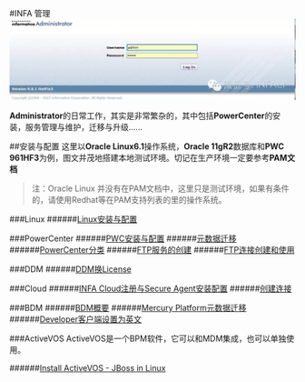 #INFA 管理
![Administrator](Administrator.jpg)

**Administrator**的日常工作，其实是非常繁杂的，其中包括**PowerCenter**的安装，服务管理与维护，迁移与升级......

##安装与配置
这里以**Oracle Linux6.1**操作系统，**Oracle 11gR2**数据库和**PWC 961HF3**为例，图文并茂地搭建本地测试环境。切记在生产环境一定要参考**PAM文档**

> 注：Oracle Linux 并没有在PAM文档中，这里只是测试环境，如果有条件的，请使用Redhat等在PAM支持列表的里的操作系统。

###Linux
######[Linux安装与配置](LINUX/README.md)

###PowerCenter
######[PWC安装与配置](PWC/README.md)
######[元数据迁移](PWC/MigrationA.md)
######[PowerCenter分类](PWC/PWCTypes.md)
######[FTP服务的创建](PWC/FTPServices.md)
######[FTP连接创建和使用](PWC/FTPConnection.md)

###DDM
######[DDM换License](DDM/ChangeLicense.md)

###Cloud
######[INFA Cloud注册与Secure Agent安装配置](CLOUD/README.md)
######[创建连接](CLOUD/Connection.md)

###BDM
######[BDM概要](BDM/README.md)
######[Mercury Platform元数据迁移](BDM/DeploymentIssues.md)
######[Developer客户端设置为英文](BDM/Developer_Language_EN.md)

###ActiveVOS
ActiveVOS是一个BPM软件，它可以和MDM集成，也可以单独使用。

######[Install ActiveVOS - JBoss in Linux](MDM/ActiveVOS_JBoss_Linux_Installation.md)
